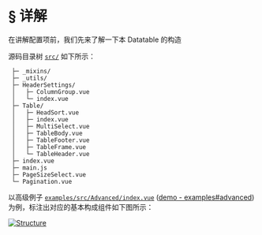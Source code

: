 # § 详解

在讲解配置项前，我们先来了解一下本 Datatable 的构造

源码目录树 [`src/`](https://github.com/vhs1092/utraq-datatable/tree/master/src) 如下所示：

```
 ├─ _mixins/
 ├─ _utils/
 ├─ HeaderSettings/
 │   ├─ ColumnGroup.vue
 │   └─ index.vue
 ├─ Table/
 │   ├─ HeadSort.vue
 │   ├─ index.vue
 │   ├─ MultiSelect.vue
 │   ├─ TableBody.vue
 │   ├─ TableFooter.vue
 │   ├─ TableFrame.vue
 │   └─ TableHeader.vue
 ├─ index.vue
 ├─ main.js
 ├─ PageSizeSelect.vue
 └─ Pagination.vue
```

以高级例子 [`examples/src/Advanced/index.vue`](https://github.com/vhs1092/utraq-datatable/blob/master/examples/src/Advanced/index.vue) ([demo - examples#advanced](https://OneWayTech.github.io/vue2-datatable/examples/dist#advanced)) 为例，标注出对应的基本构成组件如下图所示：

<a href="_images/structure.png" target="_blank" title="点击放大">
  <img src="_images/structure.png" alt="Structure">
</a>
